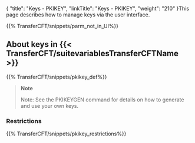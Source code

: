 {
    "title": "Keys - PKIKEY",
    "linkTitle": "Keys - PKIKEY",
    "weight": "210"
}This page describes how to manage keys via the user interface.

{{% TransferCFT/snippets/parm_not_in_UI%}}

About keys in {{< TransferCFT/suitevariablesTransferCFTName  >}}
---------------------------------------------------------------------

{{% TransferCFT/snippets/pkikey_def%}}

> **Note**
>
> Note: See the PKIKEYGEN command for details on how to generate and use your own keys.

### Restrictions

{{% TransferCFT/snippets/pkikey_restrictions%}}
